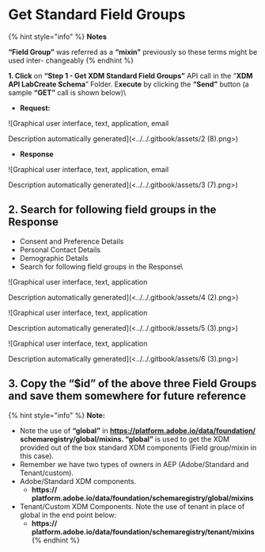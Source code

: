 # Get Standard Field Groups

{% hint style="info" %}
**Notes**

**“Field Group”** was referred as a **“mixin”** previously so these terms might be used inter- changeably
{% endhint %}

**1. Click** on **“Step 1 - Get XDM Standard Field Groups”** API call in the “**XDM API LabCreate Schema**” Folder. E**xecute** by clicking the **“Send”** button (a sample **“GET”** call is shown below)\



* **Request:**

![Graphical user interface, text, application, email

Description automatically generated](<../../.gitbook/assets/2 (8).png>)

* **Response**

![Graphical user interface, text, application, email

Description automatically generated](<../../.gitbook/assets/3 (7).png>)

## **2. Search for following field groups in the Response**

* Consent and Preference Details
* Personal Contact Details
* Demographic Details
* Search for following field groups in the Response\


![Graphical user interface, text, application

Description automatically generated](<../../.gitbook/assets/4 (2).png>)

![Graphical user interface, text, application

Description automatically generated](<../../.gitbook/assets/5 (3).png>)

![Graphical user interface, text, application

Description automatically generated](<../../.gitbook/assets/6 (3).png>)

## 3. Copy the **“$id”** of the **above three** Field Groups and save them somewhere for future reference

{% hint style="info" %}
**Note:**

* Note the use of **“global”** in **https://platform.adobe.io/data/foundation/ schemaregistry/global/mixins. “global”** is used to get the XDM provided out of the box standard XDM components (Field group/mixin in this case).
* Remember we have two types of owners in AEP (Adobe/Standard and Tenant/custom).
* Adobe/Standard XDM components.
  * **https:// platform.adobe.io/data/foundation/schemaregistry/global/mixins**
* Tenant/Custom XDM Components. Note the use of tenant in place of global in the end point below:
  * **https:// platform.adobe.io/data/foundation/schemaregistry/tenant/mixins**
{% endhint %}
